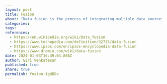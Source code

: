 ```yaml
---
layout: post
title: Fusion
about: "Data fusion is the process of integrating multiple data sources to produce more consistent, accurate, and useful information than that provided by any individual data source."
categories:
tags:
references:
  - https://en.wikipedia.org/wiki/Data_fusion
  - https://www.techopedia.com/definition/32735/data-fusion
  - https://www.ipsos.com/en/ipsos-encyclopedia-data-fusion
  - https://www.dremio.com/wiki/data-fusion
date: 2024-01-03T16:39:04.886Z
author: Giri Venkatesan
published: true
share: true
permalink: fusion-1gUDDv
---
```

